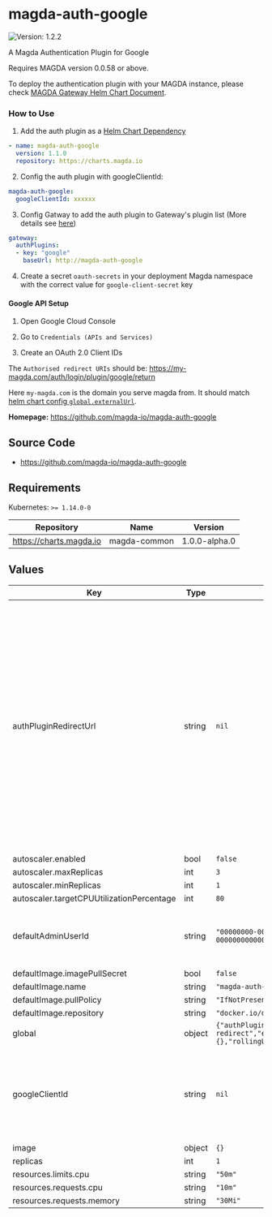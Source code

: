 # magda-auth-google

![Version: 1.2.2](https://img.shields.io/badge/Version-1.2.2-informational?style=flat-square)

A Magda Authentication Plugin for Google

Requires MAGDA version 0.0.58 or above.

To deploy the authentication plugin with your MAGDA instance, please check [MAGDA Gateway Helm Chart Document](https://github.com/magda-io/magda/blob/master/deploy/helm/internal-charts/gateway/README.md).

### How to Use
1. Add the auth plugin as a [Helm Chart Dependency](https://helm.sh/docs/helm/helm_dependency/)
```yaml
- name: magda-auth-google
  version: 1.1.0
  repository: https://charts.magda.io
```

2. Config the auth plugin with googleClientId:
```yaml
magda-auth-google:
  googleClientId: xxxxxx
```

3. Config Gatway to add the auth plugin to Gateway's plugin list (More details see [here](https://github.com/magda-io/magda/blob/master/deploy/helm/internal-charts/gateway/README.md))
```yaml
gateway:
  authPlugins:
  - key: "google"
    baseUrl: http://magda-auth-google
```

4. Create a secret `oauth-secrets` in your deployment Magda namespace with the correct value for `google-client-secret` key

#### Google API Setup

1. Open Google Cloud Console

2. Go to `Credentials (APIs and Services)`

3. Create an OAuth 2.0 Client IDs

The `Authorised redirect URIs` should be: https://my-magda.com/auth/login/plugin/google/return

Here `my-magda.com` is the domain you serve magda from. It should match [helm chart config `global.externalUrl`](https://github.com/magda-io/magda/tree/master/deploy/helm/magda-core).

**Homepage:** <https://github.com/magda-io/magda-auth-google>

## Source Code

* <https://github.com/magda-io/magda-auth-google>

## Requirements

Kubernetes: `>= 1.14.0-0`

| Repository | Name | Version |
|------------|------|---------|
| https://charts.magda.io | magda-common | 1.0.0-alpha.0 |

## Values

| Key | Type | Default | Description |
|-----|------|---------|-------------|
| authPluginRedirectUrl | string | `nil` | the redirection url after the whole authentication process is completed. Authentication Plugins will use this value as default. The following query paramaters can be used to supply the authentication result: <ul> <li>result: (string) Compulsory. Possible value: "success" or "failure". </li> <li>errorMessage: (string) Optional. Text message to provide more information on the error to the user. </li> </ul> This field is for overriding the value set by `global.authPluginRedirectUrl`. Unless you want to have a different value only for this auth plugin, you shouldn't set this value. |
| autoscaler.enabled | bool | `false` | turn on the autoscaler or not |
| autoscaler.maxReplicas | int | `3` |  |
| autoscaler.minReplicas | int | `1` |  |
| autoscaler.targetCPUUtilizationPercentage | int | `80` |  |
| defaultAdminUserId | string | `"00000000-0000-4000-8000-000000000000"` | which system account we used to talk to auth api The value of this field will only be used when `global.defaultAdminUserId` has no value |
| defaultImage.imagePullSecret | bool | `false` |  |
| defaultImage.name | string | `"magda-auth-google"` |  |
| defaultImage.pullPolicy | string | `"IfNotPresent"` |  |
| defaultImage.repository | string | `"docker.io/data61"` |  |
| global | object | `{"authPluginRedirectUrl":"/sign-in-redirect","externalUrl":"","image":{},"rollingUpdate":{}}` | only for providing appropriate default value for helm lint |
| googleClientId | string | `nil` | Google Client Id. You **must** provide this value to make this plugin work Besides, this id. You also need to provide `googleClientSecret` via secret `oauth-secrets` (key: google-client-secret). You can use [Magda Create Secret Tool](https://www.npmjs.com/package/@magda/create-secrets) to create this secret. |
| image | object | `{}` |  |
| replicas | int | `1` | no. of initial replicas |
| resources.limits.cpu | string | `"50m"` |  |
| resources.requests.cpu | string | `"10m"` |  |
| resources.requests.memory | string | `"30Mi"` |  |
